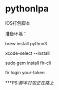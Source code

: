 # pythonIpa
IOS打包脚本

准备环境：

brew install python3

xcode-select --install

sudo gem install fir-cli

fir login your-token

****PS:脚本打包正在路上*

